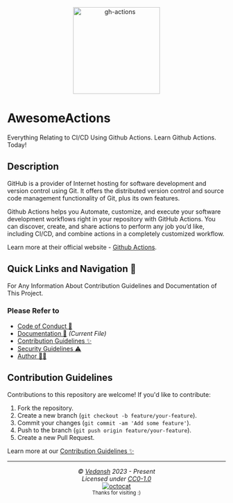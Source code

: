 <div align="center">
<a href="https://github.com/features/actions" target="_blank" rel="noreferrer">
    <img src="https://cdn.jsdelivr.net/gh/offensive-vk/Icons@master/githubactions/githubactions-original.svg" alt="gh-actions" width="200" height="200" /> 
</a>
</div>

# AwesomeActions

Everything Relating to CI/CD Using Github Actions. Learn Github Actions. Today!

## Description

GitHub is a provider of Internet hosting for software development and version control using Git. It offers the distributed version control and source code management functionality of Git, plus its own features.

Github Actions helps you Automate, customize, and execute your software development workflows right in your repository with GitHub Actions. You can discover, create, and share actions to perform any job you’d like, including CI/CD, and combine actions in a completely customized workflow.

Learn more at their official website - [Github Actions](https://github.com/features/actions). 

## Quick Links and Navigation 🧭

For Any Information About Contribution Guidelines and Documentation of This Project.

### Please Refer to

- [Code of Conduct 🤗](https://github.com/offensive-vk/AwesomeActions/blob/master/code_of_conduct.md)
- [Documentation 📖](https://github.com/offensive-vk/AwesomeActions/blob/master/readme.md) *(Current File)*
- [Contribution Guidelines ✨](https://github.com/offensive-vk/AwesomeActions/blob/master/contributing.md)
- [Security Guidelines ⚠️](https://github.com/offensive-vk/AwesomeActions/blob/master/security.md)
- [Author 🧑‍💻](https://github.com/offensive-vk/)

## Contribution Guidelines

Contributions to this repository are welcome! If you'd like to contribute:

1. Fork the repository.
2. Create a new branch (`git checkout -b feature/your-feature`).
3. Commit your changes (`git commit -am 'Add some feature'`).
4. Push to the branch (`git push origin feature/your-feature`).
5. Create a new Pull Request.

Learn more at our [Contribution Guidelines ✨](https://github.com/offensive-vk/AwesomeActions/blob/master/contributing.md)

---

<p align="center">
  <i>&copy; <a href="https://github.com/offensive-vk/">Vedansh</a> 2023 - Present</i><br>
  <i>Licensed under <a href="https://github.com/offensive-vk/AwesomeActions#CC0-1.0-1-ov-file">CC0-1.0</a></i><br>
  <a href="https://github.com/TheHamsterBot"><img src="https://i.ibb.co/4KtpYxb/octocat-clean-mini.png" alt="octocat" /></a><br>
  <sup>Thanks for visiting :)</sup>
</p>
